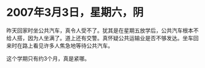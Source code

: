 # 2007年3月3日，星期六，阴

昨天回家时坐公共汽车，真令人受不了。犹其是在星期五放学后，公共汽车根本不给人搭，因为人坐满了。道上还有交警。真怀疑公共运输业是否不够发达。坐车回来时在路上看见许多人焦急地等待公共汽车。

这个学期只有约3个月，真是紧哪。

